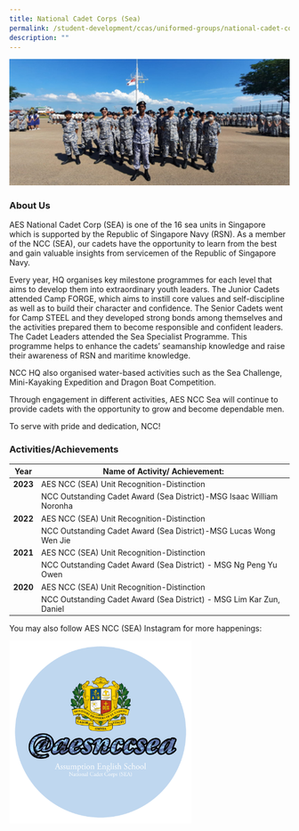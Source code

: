 ```yaml
---
title: National Cadet Corps (Sea)
permalink: /student-development/ccas/uniformed-groups/national-cadet-corps-sea/
description: ""
---
```

![](/images/ncc%20photo.jpg)
### About Us

AES National Cadet Corp (SEA) is one of the 16 sea units in Singapore which is supported by the Republic of Singapore Navy (RSN). As a member of the NCC (SEA), our cadets have the opportunity to learn from the best and gain valuable insights from servicemen of the Republic of Singapore Navy.

Every year, HQ organises key milestone programmes for each level that aims to develop them into extraordinary youth leaders. The Junior Cadets attended Camp FORGE, which aims to instill core values and self-discipline as well as to build their character and confidence. The Senior Cadets went for Camp STEEL and they developed strong bonds among themselves and the activities prepared them to become responsible and confident leaders. The Cadet Leaders attended the Sea Specialist Programme. This programme helps to enhance the cadets’ seamanship knowledge and raise their awareness of RSN and maritime knowledge.

NCC HQ also organised water-based activities such as the Sea Challenge, Mini-Kayaking Expedition and Dragon Boat Competition.&nbsp;

Through engagement in different activities, AES NCC Sea will continue to provide cadets with the opportunity to grow and become dependable men.

To serve with pride and dedication, NCC!


### Activities/Achievements

 

| Year | Name of Activity/ Achievement:|  
| -------- | -------- | 
| **2023**    | AES NCC (SEA) Unit Recognition-Distinction | 
|    | NCC Outstanding Cadet Award (Sea District)-MSG Isaac William Noronha | 
| **2022** | AES NCC (SEA) Unit Recognition-Distinction   | 
|  | NCC Outstanding Cadet Award (Sea District)-MSG Lucas Wong Wen Jie   | 
| **2021**     | AES NCC (SEA) Unit Recognition-Distinction   | 
|  |  NCC Outstanding Cadet Award (Sea District) - MSG Ng Peng Yu Owen  | 
| **2020**     | AES NCC (SEA) Unit Recognition-Distinction   | 
|     | NCC Outstanding Cadet Award (Sea District) - MSG Lim Kar Zun, Daniel   |
  
You may also follow AES NCC (SEA) Instagram for more happenings:

<img style="width:65%" src="/images/AESnccsea(insta_logo).png">